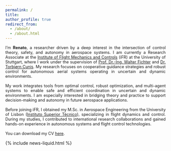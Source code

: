 ```yaml
---
permalink: /
title: 
author_profile: true
redirect_from: 
  - /about/
  - /about.html
---
```


<!-- <h2 class="news-title-heading"> About me </h2> -->

<div class="news-content" style="text-align: justify; font-size: 0.9em;">
I’m <strong>Renato</strong>, a researcher driven by a deep interest in the intersection of control theory, safety, and autonomy in aerospace systems. I am currently a Research Associate at the <a href="https://www.ifr.uni-stuttgart.de/">Institute of Flight Mechanics and Controls</a> (iFR) at the University of Stuttgart, where I work under the supervision of <a href="https://www.ifr.uni-stuttgart.de/institut/team/Fichter/">Prof. Dr.-Ing. Walter Fichter</a> and <a href="https://www.ifr.uni-stuttgart.de/en/institute/team/Cunis/">Dr. Torbj&oslash;rn Cunis</a>. My research focuses on cooperative guidance strategies and robust control for autonomous aerial systems operating in uncertain and dynamic environments.
  <br><br>
  My work integrates tools from optimal control, robust optimization, and multi-agent systems to enable safe and efficient coordination in uncertain and dynamic environments. I am especially interested in bridging theory and practice to support decision-making and autonomy in future aerospace applications.
  <br><br>
  Before joining iFR, I obtained my M.Sc. in Aerospace Engineering from the University of Lisbon (<a href="https://tecnico.ulisboa.pt/en/">Instituto Superior Técnico</a>), specializing in flight dynamics and control. During my studies, I contributed to international research collaborations and gained hands-on experience in autonomous systems and flight control technologies.
  <br><br>
  You can download my CV <a href="/files/cv.pdf" target="_blank">here</a>.
</div>

{% include news-liquid.html %}